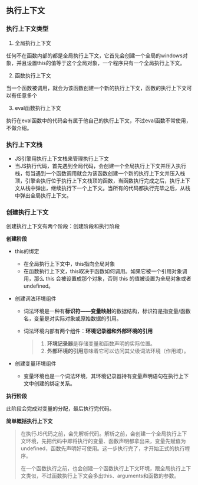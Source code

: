 ## 执行上下文

### 执行上下文类型

1. 全局执行上下文

任何不在函数内部的都是全局执行上下文，它首先会创建一个全局的windows对象，并且设置this的值等于这个全局对象，一个程序只有一个全局执行上下文。

2. 函数执行上下文

当一个函数被调用，就会为该函数创建一个新的执行上下文，函数的执行上下文可以有任意多个

3. eval函数执行上下文

执行在eval函数中的代码会有属于他自己的执行上下文，不过eval函数不常使用，不做介绍。

### 执行上下文栈

+ JS引擎用执行上下文栈来管理执行上下文
+ 当JS执行代码，首先遇到全局代码，会创建一个全局执行上下文并压入执行栈，每当遇到一个函数调用就会为该函数创建一个新的执行上下文并压入栈顶，引擎会执行位于执行上下文栈顶的函数，当函数执行完成之后，执行上下文从栈中弹出，继续执行下一个上下文。当所有的代码都执行完毕之后，从栈中弹出全局执行上下文。

### 创建执行上下文

创建执行上下文有两个阶段：创建阶段和执行阶段

**创建阶段**

+ this的绑定

  + 在全局执行上下文中，this指向全局对象
  + 在函数执行上下文，this取决于函数如何调用。如果它被一个引用对象调用，那么 this 会被设置成那个对象，否则 this 的值被设置为全局对象或者 undefined。

+ 创建词法环境组件

  + 词法环境是一种有**标识符——变量映射**的数据结构，标识符是指变量/函数名，变量是对实际对象或原始数据的引用。

  + 词法环境内部有两个组件：**环境记录器和外部环境的引用**

    > 1. **环境记录器**是存储变量和函数声明的实际位置。
    > 2. **外部环境的引用**意味着它可以访问其父级词法环境（作用域）。

+ 创建变量环境组件
  + 变量环境也是一个词法环境，其环境记录器持有变量声明语句在执行上下文中创建的绑定关系。

**执行阶段**

此阶段会完成对变量的分配，最后执行完代码。



**简单概括执行上下文**

> 在执行JS代码之前，会先解析代码。解析之前，会创建一个全局执行上下文环境，先把代码中即将执行的变量、函数声明都拿出来，变量先赋值为undefined，函数先声明好可使用。这一步执行完了，才开始正式的执行程序。
>
> 在一个函数执行之前，也会创建一个函数执行上下文环境，跟全局执行上下文类似，不过函数执行上下文会多出this、arguments和函数的参数。